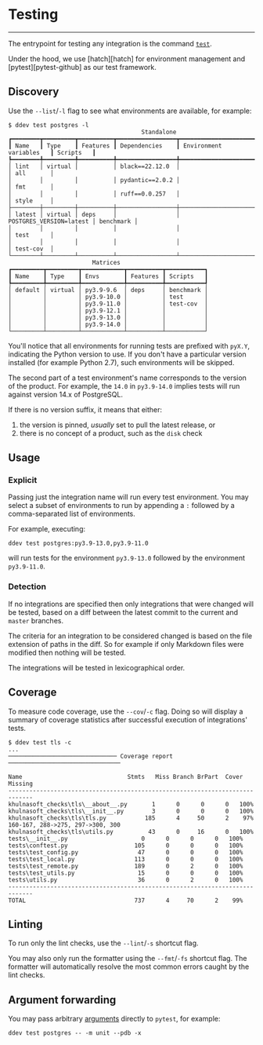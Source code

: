 # Testing

-----

The entrypoint for testing any integration is the command [`test`](ddev/cli.md#ddev-test).

Under the hood, we use [hatch][hatch] for environment management and [pytest][pytest-github] as our test framework.

## Discovery

Use the `--list`/`-l` flag to see what environments are available, for example:

```
$ ddev test postgres -l
                                      Standalone
┏━━━━━━━━┳━━━━━━━━━┳━━━━━━━━━━┳━━━━━━━━━━━━━━━━━┳━━━━━━━━━━━━━━━━━━━━━━━━━┳━━━━━━━━━━━┓
┃ Name   ┃ Type    ┃ Features ┃ Dependencies    ┃ Environment variables   ┃ Scripts   ┃
┡━━━━━━━━╇━━━━━━━━━╇━━━━━━━━━━╇━━━━━━━━━━━━━━━━━╇━━━━━━━━━━━━━━━━━━━━━━━━━╇━━━━━━━━━━━┩
│ lint   │ virtual │          │ black==22.12.0  │                         │ all       │
│        │         │          │ pydantic==2.0.2 │                         │ fmt       │
│        │         │          │ ruff==0.0.257   │                         │ style     │
├────────┼─────────┼──────────┼─────────────────┼─────────────────────────┼───────────┤
│ latest │ virtual │ deps     │                 │ POSTGRES_VERSION=latest │ benchmark │
│        │         │          │                 │                         │ test      │
│        │         │          │                 │                         │ test-cov  │
└────────┴─────────┴──────────┴─────────────────┴─────────────────────────┴───────────┘
                        Matrices
┏━━━━━━━━━┳━━━━━━━━━┳━━━━━━━━━━━━┳━━━━━━━━━━┳━━━━━━━━━━━┓
┃ Name    ┃ Type    ┃ Envs       ┃ Features ┃ Scripts   ┃
┡━━━━━━━━━╇━━━━━━━━━╇━━━━━━━━━━━━╇━━━━━━━━━━╇━━━━━━━━━━━┩
│ default │ virtual │ py3.9-9.6  │ deps     │ benchmark │
│         │         │ py3.9-10.0 │          │ test      │
│         │         │ py3.9-11.0 │          │ test-cov  │
│         │         │ py3.9-12.1 │          │           │
│         │         │ py3.9-13.0 │          │           │
│         │         │ py3.9-14.0 │          │           │
└─────────┴─────────┴────────────┴──────────┴───────────┘
```

You'll notice that all environments for running tests are prefixed with `pyX.Y`, indicating the Python version to use.
If you don't have a particular version installed (for example Python 2.7), such environments will be skipped.

The second part of a test environment's name corresponds to the version of the product. For example, the `14.0` in `py3.9-14.0`
implies tests will run against version 14.x of PostgreSQL.

If there is no version suffix, it means that either:

1. the version is pinned, _usually_ set to pull the latest release, or
2. there is no concept of a product, such as the `disk` check

## Usage

### Explicit

Passing just the integration name will run every test environment. You may select a subset of environments
to run by appending a `:` followed by a comma-separated list of environments.

For example, executing:

```
ddev test postgres:py3.9-13.0,py3.9-11.0
```

will run tests for the environment `py3.9-13.0` followed by the environment `py3.9-11.0`.

### Detection

If no integrations are specified then only integrations that were changed will be tested, based on a diff between the latest commit to
the current and `master` branches.

The criteria for an integration to be considered changed is based on the file extension of paths in the diff. So for example if only
Markdown files were modified then nothing will be tested.

The integrations will be tested in lexicographical order.

## Coverage

To measure code coverage, use the `--cov`/`-c` flag. Doing so will display a summary of coverage statistics after successful execution
of integrations' tests.

```
$ ddev test tls -c
...
─────────────────────────────── Coverage report ────────────────────────────────

Name                              Stmts   Miss Branch BrPart  Cover   Missing
-----------------------------------------------------------------------------
khulnasoft_checks\tls\__about__.py       1      0      0      0   100%
khulnasoft_checks\tls\__init__.py        3      0      0      0   100%
khulnasoft_checks\tls\tls.py           185      4     50      2    97%   160-167, 288->275, 297->300, 300
khulnasoft_checks\tls\utils.py          43      0     16      0   100%
tests\__init__.py                     0      0      0      0   100%
tests\conftest.py                   105      0      0      0   100%
tests\test_config.py                 47      0      0      0   100%
tests\test_local.py                 113      0      0      0   100%
tests\test_remote.py                189      0      2      0   100%
tests\test_utils.py                  15      0      0      0   100%
tests\utils.py                       36      0      2      0   100%
-----------------------------------------------------------------------------
TOTAL                               737      4     70      2    99%
```

## Linting

To run only the lint checks, use the `--lint`/`-s` shortcut flag.

You may also only run the formatter using the `--fmt`/`-fs` shortcut flag. The formatter will
automatically resolve the most common errors caught by the lint checks.

## Argument forwarding

You may pass arbitrary [arguments](https://docs.pytest.org/en/stable/reference/reference.html#command-line-flags)
directly to `pytest`, for example:

```
ddev test postgres -- -m unit --pdb -x
```
